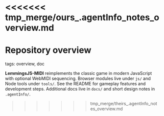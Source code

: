 <<<<<<< tmp_merge/ours_.agentInfo_notes_overview.md
=======
# Repository overview

tags: overview, doc

**LemmingsJS-MIDI** reimplements the classic game in modern JavaScript with optional WebMIDI sequencing. Browser modules live under `js/` and Node tools under `tools/`. See the README for gameplay features and development steps. Additional docs live in `docs/` and short design notes in `.agentInfo/`.
>>>>>>> tmp_merge/theirs_.agentInfo_notes_overview.md
